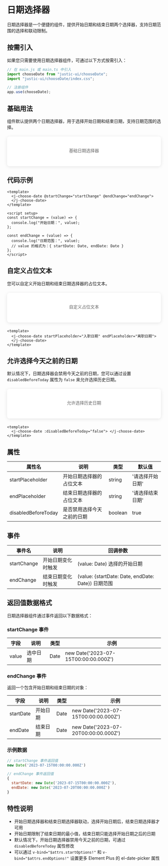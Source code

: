 # 日期选择器

日期选择器是一个便捷的组件，提供开始日期和结束日期两个选择器，支持日期范围的选择和联动限制。

## 按需引入

如果您只需要使用日期选择器组件，可通过以下方式按需引入：

```javascript
// 在 main.js 或 main.ts 中引入
import chooseDate from "justic-ui/chooseDate";
import "justic-ui/chooseDate/index.css";

// 注册组件
app.use(chooseDate);
```

## 基础用法

组件默认提供两个日期选择器，用于选择开始日期和结束日期，支持日期范围的选择。

<div style="padding:1.5em;margin:1.5em 0;border-radius:8px;box-shadow:0 2px 12px rgba(0,0,0,0.1);background-color:#fff">
  <div style="display:flex;flex-direction:column;align-items:center;padding:1em">
    <div style="margin-bottom:0.5em;font-size:14px;color:#666">基础日期选择器</div>
      <j-choose-date 
        @startChange="startChange" 
        @endChange="endChange">
      </j-choose-date>
  </div>
</div>

<script setup>
const startChange = (value) => {
  console.log('开始日期：', value);
};

const endChange = (value) => {
  console.log('日期范围：', value);
};
</script>

## 代码示例

```vue
<template>
  <j-choose-date @startChange="startChange" @endChange="endChange">
  </j-choose-date>
</template>

<script setup>
const startChange = (value) => {
  console.log("开始日期：", value);
};

const endChange = (value) => {
  console.log("日期范围：", value);
  // value 的格式为：{ startDate: Date, endDate: Date }
};
</script>
```

## 自定义占位文本

您可以自定义开始日期和结束日期选择器的占位文本。

<div style="padding:1.5em;margin:1.5em 0;border-radius:8px;box-shadow:0 2px 12px rgba(0,0,0,0.1);background-color:#fff">
  <div style="display:flex;flex-direction:column;align-items:center;padding:1em">
    <div style="margin-bottom:0.5em;font-size:14px;color:#666">自定义占位文本</div>
      <j-choose-date
        startPlaceholder="入职日期"
        endPlaceholder="离职日期">
      </j-choose-date>
  </div>
</div>

```vue
<template>
  <j-choose-date startPlaceholder="入职日期" endPlaceholder="离职日期">
  </j-choose-date>
</template>
```

## 允许选择今天之前的日期

默认情况下，日期选择器会禁用今天之前的日期，您可以通过设置 `disabledBeforeToday` 属性为 `false` 来允许选择历史日期。

<div style="padding:1.5em;margin:1.5em 0;border-radius:8px;box-shadow:0 2px 12px rgba(0,0,0,0.1);background-color:#fff">
  <div style="display:flex;flex-direction:column;align-items:center;padding:1em">
    <div style="margin-bottom:0.5em;font-size:14px;color:#666">允许选择历史日期</div>
      <j-choose-date :disabledBeforeToday="false">
      </j-choose-date>
  </div>
</div>

```vue
<template>
  <j-choose-date :disabledBeforeToday="false"> </j-choose-date>
</template>
```

## 属性

| 属性名              | 说明                       | 类型    | 默认值           |
| ------------------- | -------------------------- | ------- | ---------------- |
| startPlaceholder    | 开始日期选择器的占位文本   | string  | '请选择开始日期' |
| endPlaceholder      | 结束日期选择器的占位文本   | string  | '请选择结束日期' |
| disabledBeforeToday | 是否禁用选择今天之前的日期 | boolean | true             |

## 事件

| 事件名      | 说明               | 回调参数                                           |
| ----------- | ------------------ | -------------------------------------------------- |
| startChange | 开始日期变化时触发 | (value: Date) 选择的开始日期                       |
| endChange   | 结束日期变化时触发 | (value: {startDate: Date, endDate: Date}) 日期范围 |

## 返回值数据格式

日期选择器组件通过事件返回以下数据格式：

### startChange 事件

| 字段  | 说明     | 类型 | 示例                                 |
| ----- | -------- | ---- | ------------------------------------ |
| value | 选中日期 | Date | new Date('2023-07-15T00:00:00.000Z') |

### endChange 事件

返回一个包含开始日期和结束日期的对象：

| 字段      | 说明     | 类型 | 示例                                 |
| --------- | -------- | ---- | ------------------------------------ |
| startDate | 开始日期 | Date | new Date('2023-07-15T00:00:00.000Z') |
| endDate   | 结束日期 | Date | new Date('2023-07-20T00:00:00.000Z') |

### 示例数据

```javascript
// startChange 事件返回值
new Date('2023-07-15T00:00:00.000Z')

// endChange 事件返回值
{
  startDate: new Date('2023-07-15T00:00:00.000Z'),
  endDate: new Date('2023-07-20T00:00:00.000Z')
}
```

## 特性说明

- 开始日期选择器和结束日期选择器联动，选择开始日期后，结束日期选择器才可用
- 开始日期限制了结束日期的最小值，结束日期只能选择开始日期之后的日期
- 默认情况下，开始日期选择器禁用今天之前的日期，可通过 `disabledBeforeToday` 属性修改
- 可以通过 `v-bind="$attrs.startOptions!"` 和 `v-bind="$attrs.endOptions!"` 设置更多 Element Plus 的 el-date-picker 属性
